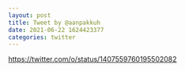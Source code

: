 ```yaml
--- 
layout: post 
title: Tweet by @aanpakkuh 
date: 2021-06-22 1624423377 
categories: twitter 
--- 
```

https://twitter.com/o/status/1407559760195502082